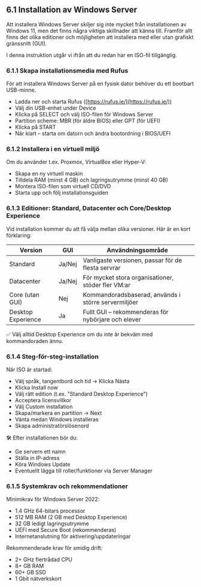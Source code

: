 ## 6.1 Installation av Windows Server

Att installera Windows Server skiljer sig inte mycket från installationen av Windows 11, men det finns några viktiga skillnader att känna till. Framför allt finns det olika editioner och möjligheten att installera med eller utan grafiskt gränssnitt (GUI).

I denna instruktion utgår vi ifrån att du redan har en ISO-fil tillgänglig.

### 6.1.1 Skapa installationsmedia med Rufus

För att installera Windows Server på en fysisk dator behöver du ett bootbart USB-minne.

- Ladda ner och starta Rufus ([https://rufus.ie/](https://rufus.ie/))
- Välj din USB-enhet under Device
- Klicka på SELECT och välj ISO-filen för Windows Server
- Partition scheme: MBR (för äldre BIOS) eller GPT (för UEFI)
- Klicka på START
- När klart – starta om datorn och ändra bootordning i BIOS/UEFI

### 6.1.2 Installera i en virtuell miljö

Om du använder t.ex. Proxmox, VirtualBox eller Hyper-V:

- Skapa en ny virtuell maskin
- Tilldela RAM (minst 4 GB) och lagringsutrymme (minst 40 GB)
- Montera ISO-filen som virtuell CD/DVD
- Starta upp och följ installationsguiden

### 6.1.3 Editioner: Standard, Datacenter och Core/Desktop Experience

Vid installation kommer du att få välja mellan olika versioner. Här är en kort förklaring:

| Version | GUI | Användningsområde |
| --- | --- | --- |
| Standard | Ja/Nej | Vanligaste versionen, passar för de flesta servrar |
| Datacenter | Ja/Nej | För mycket stora organisationer, stöder fler VM:ar |
| Core (utan GUI) | Nej | Kommandoradsbaserad, används i större servermiljöer |
| Desktop Experience | Ja | Fullt GUI – rekommenderas för nybörjare och elever |

✅ Välj alltid Desktop Experience om du inte är bekväm med kommandoraden ännu.

### 6.1.4 Steg-för-steg-installation

När ISO är startad:

- Välj språk, tangentbord och tid → Klicka Nästa
- Klicka Install now
- Välj rätt edition (t.ex. "Standard Desktop Experience")
- Acceptera licensvillkor
- Välj Custom installation
- Skapa/markera en partition → Next
- Vänta medan Windows installeras
- Skapa administratörslösenord

🛠 Efter installationen bör du:

- Ge servern ett namn
- Ställa in IP-adress
- Köra Windows Update
- Eventuellt lägga till roller/funktioner via Server Manager

### 6.1.5 Systemkrav och rekommendationer

Minimikrav för Windows Server 2022:

- 1.4 GHz 64-bitars processor
- 512 MB RAM (2 GB med Desktop Experience)
- 32 GB ledigt lagringsutrymme
- UEFI med Secure Boot (rekommenderas)
- Internetanslutning för aktivering/uppdateringar

Rekommenderade krav för smidig drift:

- 2+ GHz flertrådad CPU
- 8+ GB RAM
- 60+ GB SSD
- 1 Gbit nätverkskort
